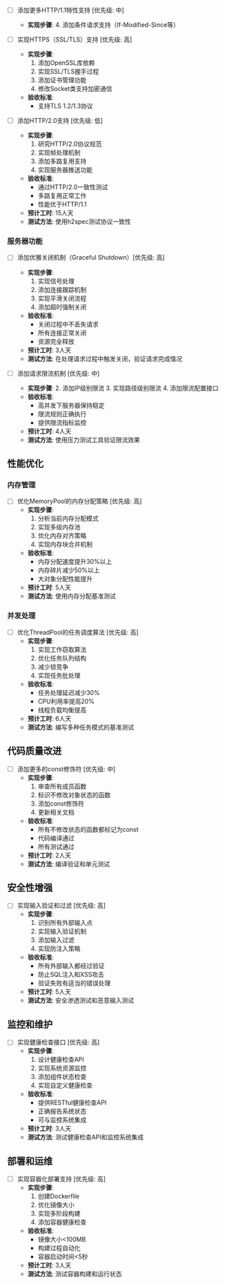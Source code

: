 - [ ] 添加更多HTTP/1.1特性支持 [优先级: 中]
  - **实现步骤**:
    4. 添加条件请求支持（If-Modified-Since等）

- [ ] 实现HTTPS（SSL/TLS）支持 [优先级: 高]
  - **实现步骤**:
    1. 添加OpenSSL库依赖
    2. 实现SSL/TLS握手过程
    3. 添加证书管理功能
    4. 修改Socket类支持加密通信
  - **验收标准**:
    - 支持TLS 1.2/1.3协议

- [ ] 添加HTTP/2.0支持 [优先级: 低]
  - **实现步骤**:
    1. 研究HTTP/2.0协议规范
    2. 实现帧处理机制
    3. 添加多路复用支持
    4. 实现服务器推送功能
  - **验收标准**:
    - 通过HTTP/2.0一致性测试
    - 多路复用正常工作
    - 性能优于HTTP/1.1
  - **预计工时**: 15人天
  - **测试方法**: 使用h2spec测试协议一致性

### 服务器功能
- [ ] 添加优雅关闭机制（Graceful Shutdown）[优先级: 高]
  - **实现步骤**:
    1. 实现信号处理
    2. 添加连接跟踪机制
    3. 实现平滑关闭流程
    4. 添加超时强制关闭
  - **验收标准**:
    - 关闭过程中不丢失请求
    - 所有连接正常关闭
    - 资源完全释放
  - **预计工时**: 3人天
  - **测试方法**: 在处理请求过程中触发关闭，验证请求完成情况

- [ ] 添加请求限流机制 [优先级: 中]
  - **实现步骤**:
    2. 添加IP级别限流
    3. 实现路径级别限流
    4. 添加限流配置接口
  - **验收标准**:
    - 高并发下服务器保持稳定
    - 限流规则正确执行
    - 提供限流指标监控
  - **预计工时**: 4人天
  - **测试方法**: 使用压力测试工具验证限流效果

## 性能优化

### 内存管理
- [ ] 优化MemoryPool的内存分配策略 [优先级: 高]
  - **实现步骤**:
    1. 分析当前内存分配模式
    2. 实现多级内存池
    3. 优化内存对齐策略
    4. 实现内存块合并机制
  - **验收标准**:
    - 内存分配速度提升30%以上
    - 内存碎片减少50%以上
    - 大对象分配性能提升
  - **预计工时**: 5人天
  - **测试方法**: 使用内存分配基准测试

### 并发处理
- [ ] 优化ThreadPool的任务调度算法 [优先级: 高]
  - **实现步骤**:
    1. 实现工作窃取算法
    2. 优化任务队列结构
    3. 减少锁竞争
    4. 实现任务批处理
  - **验收标准**:
    - 任务处理延迟减少30%
    - CPU利用率提高20%
    - 线程负载均衡提高
  - **预计工时**: 6人天
  - **测试方法**: 编写多种任务模式的基准测试

## 代码质量改进

- [ ] 添加更多的const修饰符 [优先级: 中]
  - **实现步骤**:
    1. 审查所有成员函数
    2. 标识不修改对象状态的函数
    3. 添加const修饰符
    4. 更新相关文档
  - **验收标准**:
    - 所有不修改状态的函数都标记为const
    - 代码编译通过
    - 所有测试通过
  - **预计工时**: 2人天
  - **测试方法**: 编译验证和单元测试

## 安全性增强

- [ ] 实现输入验证和过滤 [优先级: 高]
  - **实现步骤**:
    1. 识别所有外部输入点
    2. 实现输入验证机制
    3. 添加输入过滤
    4. 实现防注入策略
  - **验收标准**:
    - 所有外部输入都经过验证
    - 防止SQL注入和XSS攻击
    - 验证失败有适当的错误处理
  - **预计工时**: 5人天
  - **测试方法**: 安全渗透测试和恶意输入测试

## 监控和维护

- [ ] 实现健康检查接口 [优先级: 高]
  - **实现步骤**:
    1. 设计健康检查API
    2. 实现系统资源监控
    3. 添加组件状态检查
    4. 实现自定义健康检查
  - **验收标准**:
    - 提供RESTful健康检查API
    - 正确报告系统状态
    - 可与监控系统集成
  - **预计工时**: 3人天
  - **测试方法**: 测试健康检查API和监控系统集成

## 部署和运维

- [ ] 实现容器化部署支持 [优先级: 高]
  - **实现步骤**:
    1. 创建Dockerfile
    2. 优化镜像大小
    3. 实现多阶段构建
    4. 添加容器健康检查
  - **验收标准**:
    - 镜像大小<100MB
    - 构建过程自动化
    - 容器启动时间<5秒
  - **预计工时**: 3人天
  - **测试方法**: 测试容器构建和运行状态